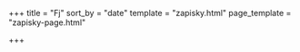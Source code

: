 +++
title = "Fj"
sort_by = "date"
template = "zapisky.html"
page_template = "zapisky-page.html"

+++